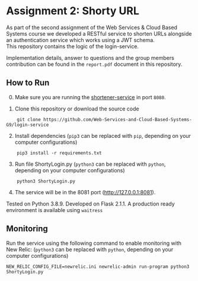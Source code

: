 # Assignment 2: Shorty URL

As part of the second assignment of the Web Services & Cloud Based Systems course we developed a RESTful service to shorten URLs alongside an authentication service which works using a JWT schema.  
This repository contains the logic of the login-service.

Implementation details, answer to questions and the group members contribution can be found in the ```report.pdf``` document in this repository.


## How to Run

0. Make sure you are running the [shortener-service](https://github.com/Web-Services-and-Cloud-Based-Systems-G9/assignment-1) in port `8080`.

1. Clone this repository or download the source code
```commandline
    git clone https://github.com/Web-Services-and-Cloud-Based-Systems-G9/login-service
```

2. Install dependencies (`pip3` can be replaced with `pip`, depending on your computer configurations)
```commandline
    pip3 install -r requirements.txt
```

3. Run file ShortyLogin.py (`python3` can be replaced with `python`, depending on your computer configurations)
```commandline
    python3 ShortyLogin.py
```

4. The service will be in the 8081 port (http://127.0.0.1:8081). 

Tested on Python 3.8.9. Developed on Flask 2.1.1. A production ready environment is available using `waitress`

## Monitoring

Run the service using the following command to enable monitoring with New Relic: (`python3` can be replaced with `python`, depending on your computer configurations)

```commandline
NEW_RELIC_CONFIG_FILE=newrelic.ini newrelic-admin run-program python3 ShortyLogin.py
```